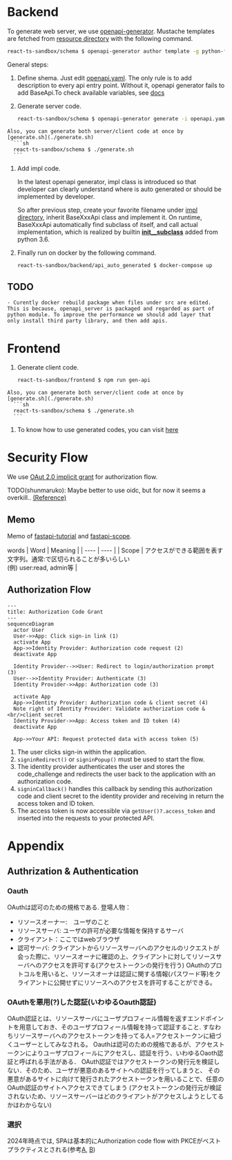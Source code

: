 
# Backend
To generate web server, we use [openapi-generator](https://github.com/OpenAPITools/openapi-generator). Mustache templates are fetched from [resource directory](https://github.com/OpenAPITools/openapi-generator/tree/master/modules/openapi-generator/src/main/resources) with the following command.

```sh
react-ts-sandbox/schema $ openapi-generator author template -g python-fastapi -o ./backend-template
```

General steps:
  1. Define shema.
    Just edit [openapi.yaml](./openapi.yaml). The only rule is to add description to every api entry point.
    Without it, openapi generator fails to add BaseApi.To check available variables, see [docs](https://github.com/OpenAPITools/openapi-generator/blob/master/docs/generators/python-fastapi.md)
  
  1. Generate server code.
      ```sh
      react-ts-sandbox/schema $ openapi-generator generate -i openapi.yaml -t backend-template -g python-fastapi -o ../backend/api_auto_generated
      ```
    Also, you can generate both server/client code at once by [generate.sh](./generate.sh)
      ```sh
      react-ts-sandbox/schema $ ./generate.sh
      ```
      
  1. Add impl code.
  
     In the latest openapi generator, impl class is introduced so that developer can clearly understand where is auto generated or should be implemented by developer. 
     
     So after previous step, create your favorite filename under [impl directory](../backend/api_auto_generated/src/openapi_server/impl/), inherit BaseXxxApi class and implement it. On runtime, BaseXxxApi automatically find subclass of itself, and call actual implementation, which is realized by builtin [__init__subclass__](https://docs.python.org/ja/3/reference/datamodel.html#object.__init_subclass__) added from python 3.6.
     
  1. Finally run on docker by the following command.
      ```sh
      react-ts-sandbox/backend/api_auto_generated $ docker-compose up
      ```

## TODO
    - Curently docker rebuild package when files under src are edited. This is because, openapi_server is packaged and regarded as part of python module. To improve the performance we should add layer that only install third party library, and then add apis.

# Frontend
  1. Generate client code.
      ```sh
      react-ts-sandbox/frontend $ npm run gen-api
      ```
    Also, you can generate both server/client code at once by [generate.sh](./generate.sh)
      ```sh
      react-ts-sandbox/schema $ ./generate.sh
      ```
  1. To know how to use generated codes, you can visit [here](https://xata.io/blog/openapi-typesafe-react-query-hooks)


# Security Flow
We use [OAut 2.0 implicit grant](https://datatracker.ietf.org/doc/html/rfc6749#section-4.2) for authorization flow.

TODO(shunmaruko): Maybe better to use oidc, but for now it seems a overkill.. [(Reference)](https://qiita.com/kura_lab/items/9159f092a57f26c290cf#%E6%96%B0%E8%A6%8F%E3%81%ABspa%E3%82%92%E6%8F%90%E4%BE%9B%E3%81%99%E3%82%8B%E5%A0%B4%E5%90%88%E3%81%AFoauth-20%E3%82%92%E9%81%B8%E6%8A%9E%E3%81%99%E3%82%8B)
## Memo
Memo of [fastapi-tutorial](https://fastapi.tiangolo.com/tutorial/security/oauth2-jwt/) and [fastapi-scope](https://fastapi.tiangolo.com/advanced/security/oauth2-scopes/).

words
| Word | Meaning |
| ---- | ---- |
| Scope | アクセスができる範囲を表す文字列。通常:で区切られることが多いらしい<br>(例) user:read, admin等 |


## Authorization Flow

```mermaid
---
title: Authorization Code Grant
---
sequenceDiagram
  actor User
  User->>App: Click sign-in link (1)
  activate App
  App->>Identity Provider: Authorization code request (2)
  deactivate App

  Identity Provider-->>User: Redirect to login/authorization prompt (3)
  User-->>Identity Provider: Authenticate (3)
  Identity Provider->>App: Authorization code (3)

  activate App
  App->>Identity Provider: Authorization code & client secret (4)
  Note right of Identity Provider: Validate authorization code &<br/>client secret
  Identity Provider->>App: Access token and ID token (4)
  deactivate App

  App->>Your API: Request protected data with access token (5)
```

1. The user clicks sign-in within the application.
2. `signinRedirect()` or `signinPopup()` must be used to start the flow.
3. The identity provider authenticates the user and stores the code_challenge and redirects the user back to the application with an authorization code.
4. `signinCallback()` handles this callback by sending this authorization code and client secret to the identity provider and receiving in return the access token and ID token.
5. The access token is now accessible via `getUser()?.access_token` and inserted into the requests to your protected API.


# Appendix
## Authrization & Authentication
### Oauth
OAuthは認可のための規格である.
登場人物：
* リソースオーナー:　ユーザのこと
* リソースサーバ: ユーザの許可が必要な情報を保持するサーバ
* クライアント：ここではwebブラウザ
* 認可サーバ: クライアントからリソースサーバへのアクセルのリクエストが会った際に、リソースオーナに確認の上、クライアントに対してリソースサーバへのアクセスを許可する(アクセストークンの発行を行う)
OAuthのプロトコルを用いると、リソースオーナは認証に関する情報(パスワード等)をクライアントに公開せずにリソースへのアクセスを許可することができる。

### OAuthを悪用(?)した認証(いわゆるOauth認証)

OAuth認証とは、リソースサーバにユーザプロフィール情報を返すエンドポイントを用意しておき、そのユーザプロフィール情報を持って認証すること.
すなわちリソースサーバへのアクセストークンを持ってる人=アクセストークンに紐づくユーザーとしてみなされる。
Oauthは認可のための規格であるが、アクセストークンによりユーザプロフィールにアクセスし、認証を行う、いわゆるOaoth認証と呼ばれる手法がある．
OAuth認証ではアクセストークンの発行元を検証しない．そのため、ユーザが悪意のあるサイトへの認証を行ってしまうと、
その悪意があるサイトに向けて発行されたアクセストークンを用いることで、任意のOAuth認証のサイトへアクセスできてしまう
(アクセストークンの発行元が検証されないため、リソースサーバーはどのクライアントがアクセスしようとしてるかはわからない)

### 選択
2024年時点では, SPAは基本的にAuthorization code flow with PKCEがベストプラクティスとされる(参考[A](https://datatracker.ietf.org/doc/html/draft-ietf-oauth-browser-based-apps-03#section-4), [B](https://docs.oracle.com/en-us/iaas/Content/Resources/Assets/whitepapers/oci-iam-oauth-flows-best-practices.pdf))